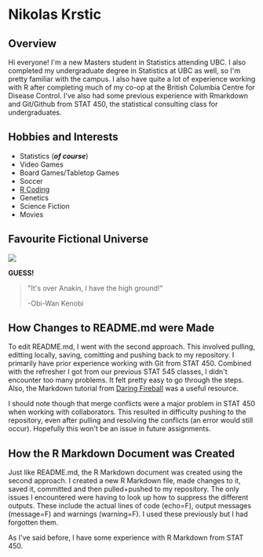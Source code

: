 # Nikolas Krstic

## Overview

Hi everyone! I'm a new Masters student in Statistics attending UBC. I also completed my undergraduate degree in Statistics at UBC as well, so I'm pretty familiar with the campus. I also have quite a lot of experience working with R after completing much of my co-op at the British Columbia Centre for Disease Control. I've also had some previous experience with Rmarkdown and Git/Github from STAT 450, the statistical consulting class for undergraduates.


## Hobbies and Interests

* Statistics (***of course***)
* Video Games
* Board Games/Tabletop Games
* Soccer
* [R Coding][]
* Genetics
* Science Fiction
* Movies

[R Coding]: https://www.r-project.org/about.html  "R"


## Favourite Fictional Universe

![](https://i.imgur.com/Fpkz2Va.gif)

__**GUESS!**__

> "It's over Anakin, I have the high ground!"
>
> -Obi-Wan Kenobi


## How Changes to README.md were Made

To edit README.md, I went with the second approach. This involved pulling, editting locally, saving, comitting and pushing back to my repository. I primarily have prior experience working with Git from STAT 450. Combined with the refresher I got from our previous STAT 545 classes, I didn't encounter too many problems. It felt pretty easy to go through the steps. Also, the Markdown tutorial from [Daring Fireball](https://daringfireball.net/projects/markdown/) was a useful resource.

I should note though that merge conflicts were a major problem in STAT 450 when working with collaborators. This resulted in difficulty pushing to the repository, even after pulling and resolving the conflicts (an error would still occur). Hopefully this won't be an issue in future assignments.


## How the R Markdown Document was Created

Just like README.md, the R Markdown document was created using the second approach. I created a new R Markdown file, made changes to it, saved it, committed and then pulled+pushed to my repository. The only issues I encountered were having to look up how to suppress the different outputs. These include the actual lines of code (echo=F), output messages (message=F) and warnings (warning=F). I used these previously but I had forgotten them.

As I've said before, I have some experience with R Markdown from STAT 450.
